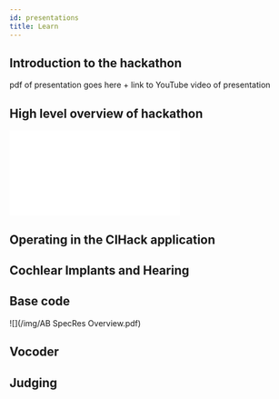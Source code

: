 ```yaml
---
id: presentations
title: Learn
---
```

## Introduction to the hackathon
pdf of presentation goes here +
link to YouTube video of presentation

## High level overview of hackathon
![](/img/High_level_overview.pdf)


## Operating in the CIHack application

## Cochlear Implants and Hearing

## Base code
![](/img/AB SpecRes Overview.pdf)

## Vocoder

## Judging

